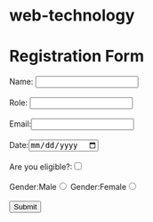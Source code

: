 # web-technology
<!DOCTYPE html>
<html lang="en">

<head>
    <meta charset="UTF-8">
    <meta name="viewport" content="width=device-width, initial-scale=1.0">
    <title>Document</title>
</head>

<body>
    <h1>Registration Form</h1>
    <form action="backend.php"></form>
    Name: <input type="text" name="myrole">
    <br><br>
    Role: <input type="text" name="myrole">
    <br><br>
    Email:<input type="email" name="myemail">
    <br><br>
    Date:<input type="date">
    <br><br>
    Are you eligible?:<input type="checkbox">
    <br><br>
    Gender:Male<input type="Radio" name="mygender"> Gender:Female<input type="Radio" name="mygender">
    <br><br>
    <input type="submit" name="submitnow">


</body>

</html>
